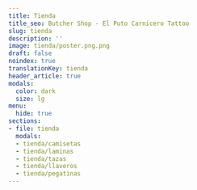 ```yaml
---
title: Tienda
title_seo: Butcher Shop - El Puto Carnicero Tattoo
slug: tienda
description: ''
image: tienda/poster.png.png
draft: false
noindex: true
translationKey: tienda
header_article: true
modals:
  color: dark
  size: lg
menu:
  hide: true
sections:
- file: tienda
  modals:
  - tienda/camisetas
  - tienda/laminas
  - tienda/tazas
  - tienda/llaveros
  - tienda/pegatinas
---
```

